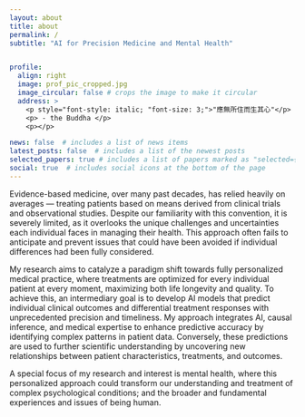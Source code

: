 ```yaml
---
layout: about
title: about
permalink: /
subtitle: "AI for Precision Medicine and Mental Health"


profile:
  align: right
  image: prof_pic_cropped.jpg
  image_circular: false # crops the image to make it circular
  address: >
    <p style="font-style: italic; "font-size: 3;">"應無所住而生其心"</p>
    <p> - the Buddha </p>
    <p></p>

news: false  # includes a list of news items
latest_posts: false  # includes a list of the newest posts
selected_papers: true # includes a list of papers marked as "selected={true}"
social: true  # includes social icons at the bottom of the page
---
```


Evidence-based medicine, over many past decades, has relied heavily on averages — treating patients based on means derived from clinical trials and observational studies. Despite our familiarity with this convention, it is severely limited, as it overlooks the unique challenges and uncertainties each individual faces in managing their health. This approach often fails to anticipate and prevent issues that could have been avoided if individual differences had been fully considered.

My research aims to catalyze a paradigm shift towards fully personalized medical practice, where treatments are optimized for every individual patient at every moment, maximizing both life longevity and quality. To achieve this, an intermediary goal is to develop AI models that predict individual clinical outcomes and differential treatment responses with unprecedented precision and timeliness. My approach integrates AI, causal inference, and medical expertise to enhance predictive accuracy by identifying complex patterns in patient data. Conversely, these predictions are used to further scientific understanding by uncovering new relationships between patient characteristics, treatments, and outcomes. 

A special focus of my research and interest is mental health, where this personalized approach could transform our understanding and treatment of complex psychological conditions; and the broader and fundamental experiences and issues of being human. 

